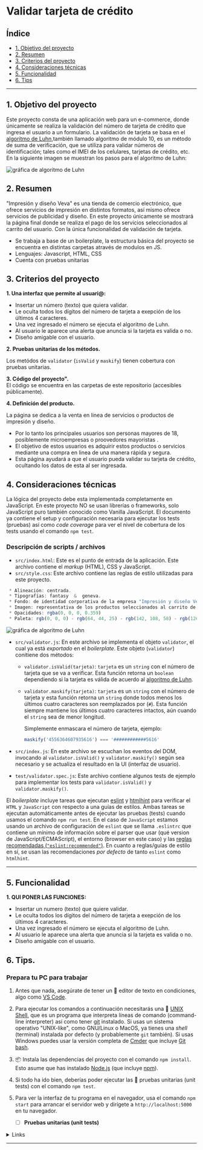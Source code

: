 # Validar tarjeta de crédito

## Índice

* [1. Objetivo del proyecto](#1-objetivo-del-proyecto)
* [2. Resumen](#2-resumen)
* [3. Criterios del proyecto](#3-criterios-del-proyecto)
* [4. Consideraciones técnicas](#4-consideraciones-técnicas)
* [5. Funcionalidad](#5-funcionalidad)
* [6. Tips](#6-tips)


***

## 1. Objetivo del proyecto

Este proyecto consta de una aplicación web para un e-commerce, donde únicamente se realiza la validación del número de tarjeta de crédito que ingresa el usuario a un formulario. 
La validación de tarjeta se basa en el [algoritmo de Luhn](https://es.wikipedia.org/wiki/Algoritmo_de_Luhn),también llamado algoritmo de módulo 10, es un método de suma de verificación,
que se utiliza para validar números de identificación; tales como el IMEI de los
celulares, tarjetas de crédito, etc.
En la siguiente imagen se muestran los pasos para el algoritmo de Luhn:

![gráfica de algoritmo de Luhn](<src/Imagen algoritmo.jpg">)

## 2. Resumen

"Impresión y diseño Veva" es una tienda de comercio electrónico, que ofrece servicios de impresión en distintos formatos, así mismo ofrece servicios de publicidad y diseño. 
En este proyecto únicamente se mostrará la página final donde se realiza el pago de los servicios seleccionados al carrito del usuario. 
Con la única funcionalidad de validación de tarjeta.

* Se trabaja a base de un boilerplate, la estructura básica del proyecto se encuentra en distintas carpetas através de modulos en JS. 
* Lenguajes: Javascript, HTML, CSS
* Cuenta con pruebas unitarias

## 3. Criterios del proyecto

**1. Una interfaz que permite al usuari@:**

* Insertar un número (texto) que quiera validar.    
* Le oculta todos los dígitos del número de tarjeta a exepción de los últimos 4 caracteres.
* Una vez ingresado el número se ejecuta el algoritmo de Luhn. 
* Al usuario le aparece una alerta que anuncia si la tarjeta es valida o no.   
* Diseño amigable con el usuario. 

**2. Pruebas unitarias de los métodos.**  

Los metódos de `validator` (`isValid` y `maskify`) tienen cobertura con pruebas unitarias.

**3. Código del proyecto".**  
El código se encuentra en las carpetas de este repositorio (accesibles públicamente).
  
**4. Definición del producto.**  

La página se dedica a la venta en linea de servicios o productos de impresión y diseño.  

* Por lo tanto los principales usuarios son personas mayores de 18, posiblemente microempresas o proovedores mayoristas .
* El objetivo de estos usuarios es adquirir estos productos o servicios mediante una compra en linea de una manera rápida y segura. 
* Esta página ayudará a que el usuario pueda validar su tarjeta de crédito, ocultando los datos de esta al ser ingresada.

## 4. Consideraciones técnicas

La lógica del proyecto debe esta implementada completamente en JavaScript. 
En este proyecto NO se usan librerías o frameworks, solo JavaScript puro también conocido como Vanilla JavaScript.
El documento ya contiene el setup y configuración necesaria para ejecutar los tests (pruebas) así como _code coverage_ para ver el nivel de cobertura de los tests usando el comando `npm
test`.

### Descripción de scripts / archivos

* `src/index.html`: Este es el punto de entrada de la aplicación. Este archivo contiene el _markup_ (HTML), CSS y JavaScript.
* `src/style.css`: Este archivo contiene las reglas de estilo utilizadas para este proyecto.

```js
 * Alineación: centrada.
 * Tipografías: fantasy  &  geneva.
 * Fondo: de identidad corporativa de la empresa "Impresión y diseño Veva".
 * Imagen: representativa de los productos seleccionados al carrito de compras.
 * Opacidades: rgba(0, 0, 0, 0.359)
 * Paleta: rgb(0, 0, 0) - rgb(64, 44, 25) - rgb(142, 108, 58) - rgb(126, 93, 48) - rgb(255, 255, 255) - rgb(194, 12, 14)
 ```

![gráfica de algoritmo de Luhn](<src/paleta de colores.jpg">)

* `src/validator.js`: En este archivo se implementa el objeto `validator`, el cual ya está _exportado_ en el _boilerplate_. 
Este objeto (`validator`) conitiene dos métodos:
  - `validator.isValid(tarjeta)`: `tarjeta` es un `string`
     con el número de tarjeta que se va a verificar. Esta función retorna
     un `boolean` dependiendo si la tarjeta es válida de acuerdo al [algoritmo de Luhn](https://es.wikipedia.org/wiki/Algoritmo_de_Luhn).

  - `validator.maskify(tarjeta)`: `tarjeta` es un `string` con
    el número de tarjeta y esta función retorna un `string` donde todos menos
    los últimos cuatro caracteres son reemplazados por (`#`).
    Esta función siempre mantiene los últimos cuatro caracteres
    intactos, aún cuando el `string` sea de menor longitud.

    Simplemente enmascara el número de tarjeta, ejemplo:

    ```js
    maskify('4556364607935616') === '############5616'
    
    ```

* `src/index.js`: En este archivo se escuchan los eventos del DOM, invocando al
  `validator.isValid()` y `validator.maskify()` según sea necesario y se
  actualiza el resultado en la UI (interfaz de usuario).
* `test/validator.spec.js`: Este archivo contiene algunos tests de ejemplo para
  implementar los tests para `validator.isValid()` y `validator.maskify()`.

El _boilerplate_ incluye tareas que ejecutan [eslint](https://eslint.org/) y
[htmlhint](https://github.com/yaniswang/HTMLHint) para verificar el `HTML` y
`JavaScript` con respecto a una guías de estilos. Ambas tareas se ejecutan
automáticamente antes de ejecutar las pruebas (tests) cuando usamos el comando
`npm run test`. En el caso de `JavaScript` estamos usando un archivo de
configuración de `eslint` que se llama `.eslintrc` que contiene un mínimo de
información sobre el parser que usar (qué version de JavaScript/ECMAScript), el entorno (browser en este caso) y las [reglas recomendadas (`"eslint:recommended"`)](https://eslint.org/docs/rules/).
En cuanto a reglas/guías de estilo en sí, se usan las recomendaciones _por defecto_ de tanto `eslint` como `htmlhint`.

***

## 5. Funcionalidad


**1. QUI PONER LAS FUNCIONES:**

* Insertar un numero (texto) que quiere validar.    
* Le oculta todos los dígitos del número de tarjeta a exepción de los últimos 4 caracteres.
* Una vez ingresado el número se ejecuta el algoritmo de Luhn. 
* Al usuario le aparece una alerta que anuncia si la tarjeta es valida o no.   
* Diseño amigable con el usuario. 


## 6. Tips.

### Prepara tu PC para trabajar

1. Antes que nada, asegúrate de tener un :pencil: editor de texto en
   condiciones, algo como [VS Code](https://code.visualstudio.com/).
2. Para ejecutar los comandos a continuación necesitarás una :shell:
   [UNIX Shell](https://curriculum.laboratoria.la/es/topics/shell),
   que es un programa que interpreta líneas de comando (command-line
   interpreter) así como tener [git](https://curriculum.laboratoria.la/es/topics/scm/01-git)
   instalado. Si usas un sistema operativo "UNIX-like", como GNU/Linux o MacOS,
   ya tienes una _shell_ (terminal) instalada por defecto (y probablemente `git`
   también). Si usas Windows puedes usar la versión completa de [Cmder](https://cmder.app/)
   que incluye [Git bash](https://git-scm.com/download/win).
5. 📦 Instala las dependencias del proyecto con el comando `npm install`. Esto
   asume que has instalado [Node.js](https://nodejs.org/) (que incluye [npm](https://docs.npmjs.com/)).
6. Si todo ha ido bien, deberías poder ejecutar las :traffic_light:
   pruebas unitarias (unit tests) con el comando `npm test`.
7. Para ver la interfaz de tu programa en el navegador, usa el comando
   `npm start` para arrancar el servidor web y dirígete a
   `http://localhost:5000` en tu navegador.

   - [ ] **Pruebas unitarias (unit tests)**

  <details><summary>Links</summary><p>

  * [Empezando con Jest - Documentación oficial](https://jestjs.io/docs/es-ES/getting-started)
</p></details>

***
